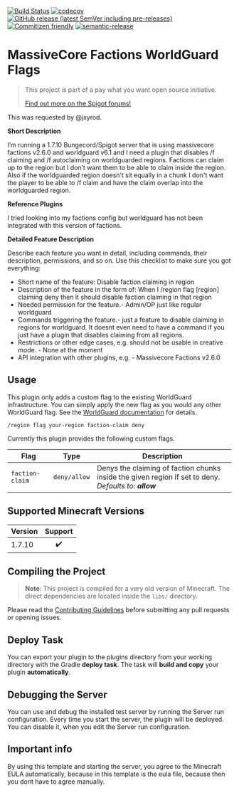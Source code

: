 [![Build Status](https://github.com/Silthus/worldguard-faction-flags/workflows/Build/badge.svg)](../../actions?query=workflow%3ABuild)
[![codecov](https://codecov.io/gh/Silthus/worldguard-faction-flags/branch/master/graph/badge.svg)](https://codecov.io/gh/Silthus/worldguard-faction-flags)
[![GitHub release (latest SemVer including pre-releases)](https://img.shields.io/github/v/release/Silthus/worldguard-faction-flags?include_prereleases&label=release)](../../releases)
[![Commitizen friendly](https://img.shields.io/badge/commitizen-friendly-brightgreen.svg)](http://commitizen.github.io/cz-cli/)
[![semantic-release](https://img.shields.io/badge/%20%20%F0%9F%93%A6%F0%9F%9A%80-semantic--release-e10079.svg)](https://github.com/semantic-release/semantic-release)

# MassiveCore Factions WorldGuard Flags

> This project is part of a pay what you want open source initiative.
>
> [Find out more on the Spigot forums!](https://www.spigotmc.org/threads/open-small-to-medium-plugin-development-pay-what-you-want-8-years-experience-high-quality.435578/)

This was requested by @jxyrod.

**Short Description**

I’m running a 1.7.10 Bungecord/Spigot server that is using massivecore factions v2.6.0 and worldguard v6.1 and I need a plugin that disables /f claiming and /f autoclaiming on worldguarded regions. Factions can claim up to the region but I don’t want them to be able to claim inside the region. Also if the worldguarded region doesn’t sit equally in a chunk I don't want the player to be able to /f claim and have the claim overlap into the worldguarded region.

**Reference Plugins**

I tried looking into my factions config but worldguard has not been integrated with this version of factions.

**Detailed Feature Description**

Describe each feature you want in detail, including commands, their description, permissions, and so on. Use this checklist to make sure you got everything:

* Short name of the feature: Disable faction claiming in region
* Description of the feature in the form of: When I /region flag [region] claiming deny then it should disable faction claiming in that region
* Needed permission for the feature.- Admin/OP just like regular worldguard
* Commands triggering the feature.- just a feature to disable claiming in regions for worldguard. It doesnt even need to have a command if you just have a plugin that disables claiming from all regions.
* Restrictions or other edge cases, e.g. should not be usable in creative mode. - None at the moment
* API integration with other plugins, e.g. - Massivecore Factions v2.6.0

## Usage

This plugin only adds a custom flag to the existing WorldGuard infrastructure. You can simply apply the new flag as you would any other WorldGuard flag. See the [WorldGuard documentation](https://worldguard.enginehub.org/en/latest/regions/flags/) for details.

```shell script
/region flag your-region faction-claim deny
```

Currently this plugin provides the following custom flags.

| Flag | Type | Description |
| ---- | ---- | ----------- |
| `faction-claim` | `deny/allow` | Denys the claiming of faction chunks inside the given region if set to deny. *Defaults to: **allow*** |

## Supported Minecraft Versions

| Version | Support |
| ------- | :-----: |
| 1.7.10  |   ✔️    |

## Compiling the Project

> **Note**: This project is compiled for a very old version of Minecraft.
> The direct dependencies are located inside the `libs/` directory.

Please read the [Contributing Guidelines](CONTRIBUTING.md) before submitting any pull requests or opening issues.

## Deploy Task

You can export your plugin to the plugins directory from your working directory with the Gradle **deploy task**. The task will **build and copy** your plugin **automatically**.

## Debugging the Server

You can use and debug the installed test server by running the Server run configuration. Every time you start the server, the plugin will be deployed. You can disable it, when you edit the Server run configuration.

## Important info

By using this template and starting the server, you agree to the Minecraft EULA automatically, because in this template is the eula file, because then you dont have to agree manually.
